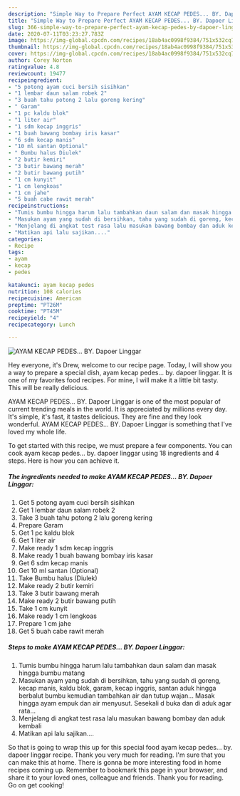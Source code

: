 ```yaml
---
description: "Simple Way to Prepare Perfect AYAM KECAP PEDES... BY. Dapoer Linggar"
title: "Simple Way to Prepare Perfect AYAM KECAP PEDES... BY. Dapoer Linggar"
slug: 366-simple-way-to-prepare-perfect-ayam-kecap-pedes-by-dapoer-linggar
date: 2020-07-11T03:23:27.783Z
image: https://img-global.cpcdn.com/recipes/18ab4ac0998f9384/751x532cq70/ayam-kecap-pedes-by-dapoer-linggar-foto-resep-utama.jpg
thumbnail: https://img-global.cpcdn.com/recipes/18ab4ac0998f9384/751x532cq70/ayam-kecap-pedes-by-dapoer-linggar-foto-resep-utama.jpg
cover: https://img-global.cpcdn.com/recipes/18ab4ac0998f9384/751x532cq70/ayam-kecap-pedes-by-dapoer-linggar-foto-resep-utama.jpg
author: Corey Norton
ratingvalue: 4.8
reviewcount: 19477
recipeingredient:
- "5 potong ayam cuci bersih sisihkan"
- "1 lembar daun salam robek 2"
- "3 buah tahu potong 2 lalu goreng kering"
- " Garam"
- "1 pc kaldu blok"
- "1 liter air"
- "1 sdm kecap inggris"
- "1 buah bawang bombay iris kasar"
- "6 sdm kecap manis"
- "10 ml santan Optional"
- " Bumbu halus Diulek"
- "2 butir kemiri"
- "3 butir bawang merah"
- "2 butir bawang putih"
- "1 cm kunyit"
- "1 cm lengkoas"
- "1 cm jahe"
- "5 buah cabe rawit merah"
recipeinstructions:
- "Tumis bumbu hingga harum lalu tambahkan daun salam dan masak hingga bumbu matang"
- "Masukan ayam yang sudah di bersihkan, tahu yang sudah di goreng, kecap manis, kaldu blok, garam, kecap inggris, santan aduk hingga berbalut bumbu kemudian tambahkan air dan tutup wajan... Masak hingga ayam empuk dan air menyusut. Sesekali d buka dan di aduk agar rata..."
- "Menjelang di angkat test rasa lalu masukan bawang bombay dan aduk kembali"
- "Matikan api lalu sajikan...."
categories:
- Recipe
tags:
- ayam
- kecap
- pedes

katakunci: ayam kecap pedes 
nutrition: 108 calories
recipecuisine: American
preptime: "PT26M"
cooktime: "PT45M"
recipeyield: "4"
recipecategory: Lunch

---
```



![AYAM KECAP PEDES... BY. Dapoer Linggar](https://img-global.cpcdn.com/recipes/18ab4ac0998f9384/751x532cq70/ayam-kecap-pedes-by-dapoer-linggar-foto-resep-utama.jpg)

Hey everyone, it's Drew, welcome to our recipe page. Today, I will show you a way to prepare a special dish, ayam kecap pedes... by. dapoer linggar. It is one of my favorites food recipes. For mine, I will make it a little bit tasty. This will be really delicious.



AYAM KECAP PEDES... BY. Dapoer Linggar is one of the most popular of current trending meals in the world. It is appreciated by millions every day. It's simple, it's fast, it tastes delicious. They are fine and they look wonderful. AYAM KECAP PEDES... BY. Dapoer Linggar is something that I've loved my whole life.


To get started with this recipe, we must prepare a few components. You can cook ayam kecap pedes... by. dapoer linggar using 18 ingredients and 4 steps. Here is how you can achieve it.

<!--inarticleads1-->

##### The ingredients needed to make AYAM KECAP PEDES... BY. Dapoer Linggar:

1. Get 5 potong ayam cuci bersih sisihkan
1. Get 1 lembar daun salam robek 2
1. Take 3 buah tahu potong 2 lalu goreng kering
1. Prepare  Garam
1. Get 1 pc kaldu blok
1. Get 1 liter air
1. Make ready 1 sdm kecap inggris
1. Make ready 1 buah bawang bombay iris kasar
1. Get 6 sdm kecap manis
1. Get 10 ml santan (Optional)
1. Take  Bumbu halus (Diulek)
1. Make ready 2 butir kemiri
1. Take 3 butir bawang merah
1. Make ready 2 butir bawang putih
1. Take 1 cm kunyit
1. Make ready 1 cm lengkoas
1. Prepare 1 cm jahe
1. Get 5 buah cabe rawit merah




<!--inarticleads2-->

##### Steps to make AYAM KECAP PEDES... BY. Dapoer Linggar:

1. Tumis bumbu hingga harum lalu tambahkan daun salam dan masak hingga bumbu matang
1. Masukan ayam yang sudah di bersihkan, tahu yang sudah di goreng, kecap manis, kaldu blok, garam, kecap inggris, santan aduk hingga berbalut bumbu kemudian tambahkan air dan tutup wajan... Masak hingga ayam empuk dan air menyusut. Sesekali d buka dan di aduk agar rata...
1. Menjelang di angkat test rasa lalu masukan bawang bombay dan aduk kembali
1. Matikan api lalu sajikan....




So that is going to wrap this up for this special food ayam kecap pedes... by. dapoer linggar recipe. Thank you very much for reading. I'm sure that you can make this at home. There is gonna be more interesting food in home recipes coming up. Remember to bookmark this page in your browser, and share it to your loved ones, colleague and friends. Thank you for reading. Go on get cooking!
